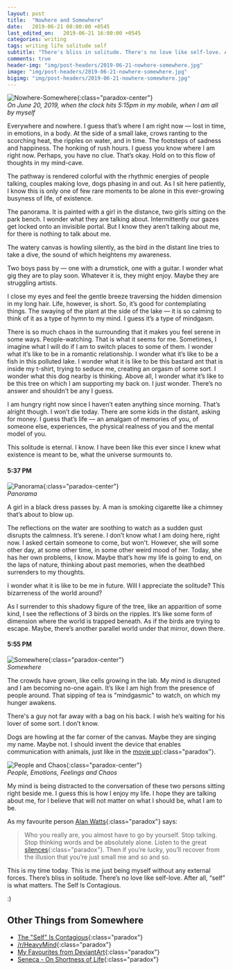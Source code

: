 ```yaml
---
layout: post
title:  "Nowhere and Somewhere"
date:   2019-06-21 08:00:00 +0545
last_edited_on:   2019-06-21 16:00:00 +0545
categories: writing
tags: writing life solitude self
subtitle: "There's bliss in solitude. There's no love like self-love. After all, 'self' is what matters. The Self Is Contagious."
comments: true
header-img: "img/post-headers/2019-06-21-nowhere-somewhere.jpg"
image: "img/post-headers/2019-06-21-nowhere-somewhere.jpg"
bigimg: "img/post-headers/2019-06-21-nowhere-somewhere.jpg"
---
```


![Nowhere-Somewhere](/img/post-headers/2019-06-21-nowhere-somewhere.jpg){:class="paradox-center"}  
*On June 20, 2019, when the clock hits 5:15pm in my mobile, when I am all by myself*


Everywhere and nowhere. I guess that’s where I am right now — lost in time, in emotions, in a body. At the side of a small lake, crows ranting to the scorching heat, the ripples on water, and in time. The footsteps of sadness and happiness. The honking of rush hours. I guess you know where I am right now. Perhaps, you have no clue. That’s okay. Hold on to this flow of thoughts in my mind-cave.

The pathway is rendered colorful with the rhythmic energies of people talking, couples making love, dogs phasing in and out. As I sit here patiently, I know this is only one of few rare moments to be alone in this ever-growing busyness of life, of existence.

The panorama. It is painted with a girl in the distance, two girls sitting on the park bench. I wonder what they are talking about. Intermittently our gazes get locked onto an invisible portal. But I know they aren’t talking about me, for there is nothing to talk about me.

The watery canvas is howling silently, as the bird in the distant line tries to take a dive, the sound of which heightens my awareness.

Two boys pass by — one with a drumstick, one with a guitar. I wonder what gig they are to play soon. Whatever it is, they might enjoy. Maybe they are struggling artists.

I close my eyes and feel the gentle breeze traversing the hidden dimension in my long hair. Life, however, is short. So, it’s good for contemplating things. The swaying of the plant at the side of the lake — it is so calming to think of it as a type of hymn to my mind. I guess it’s a type of mindgasm.

There is so much chaos in the surrounding that it makes you feel serene in some ways. People-watching. That is what it seems for me. Sometimes, I imagine what I will do if I am to switch places to some of them. I wonder what it’s like to be in a romantic relationship. I wonder what it’s like to be a fish in this polluted lake. I wonder what it is like to be this bastard ant that is inside my t-shirt, trying to seduce me, creating an orgasm of some sort. I wonder what this dog nearby is thinking. Above all, I wonder what it’s like to be this tree on which I am supporting my back on. I just wonder. There’s no answer and shouldn’t be any I guess.

I am hungry right now since I haven’t eaten anything since morning. That’s alright though. I won’t die today. There are some kids in the distant, asking for money. I guess that’s life — an amalgam of memories of you, of someone else, experiences, the physical realness of you and the mental model of you.

This solitude is eternal. I know. I have been like this ever since I knew what existence is meant to be, what the universe surmounts to.

#### 5:37 PM

![Panorama](/img/post-images/2019-06-21-nowhere-somewhere/1.jpg){:class="paradox-center"}  
*Panorama*


A girl in a black dress passes by. A man is smoking cigarette like a chimney that’s about to blow up.

The reflections on the water are soothing to watch as a sudden gust disrupts the calmness. It’s serene. I don’t know what I am doing here, right now. I asked certain someone to come, but won't. However, she will some other day, at some other time, in some other weird mood of her. 
Today, she has her own problems, I know. Maybe that’s how my life is going to end, on the laps of nature, thinking about past memories, when the deathbed surrenders to my thoughts.

I wonder what it is like to be me in future. Will I appreciate the solitude? This bizarreness of the world around?

As I surrender to this shadowy figure of the tree, like an apparition of some kind, I see the reflections of 3 birds on the ripples. It’s like some form of dimension where the world is trapped beneath. As if the birds are trying to escape. Maybe, there’s another parallel world under that mirror, down there.

#### 5:55 PM
![Somewhere](/img/post-images/2019-06-21-nowhere-somewhere/2.jpg){:class="paradox-center"}  
*Somewhere*


The crowds have grown, like cells growing in the lab. My mind is disrupted and I am becoming no-one again. It’s like I am high from the presence of people around. That sipping of tea is "mindgasmic" to watch, on which my hunger awakens.

There's a guy not far away with a bag on his back. I wish he’s waiting for his lover of some sort. I don’t know.

Dogs are howling at the far corner of the canvas. Maybe they are singing my name. Maybe not. I should invent the device that enables communication with animals, just like in the [movie up](https://en.wikipedia.org/wiki/Up_(2009_film)){:class="paradox"}.


![People and Chaos](/img/post-images/2019-06-21-nowhere-somewhere/3.jpg){:class="paradox-center"}  
*People, Emotions, Feelings and Chaos*


My mind is being distracted to the conversation of these two persons sitting right beside me. I guess this is how I enjoy my life. I hope they are talking about me, for I believe that will not matter on what I should be, what I am to be.

As my favourite person [Alan Watts](https://medium.com/@OshanJarow/alan-watts-on-the-hubris-of-formal-spiritual-practice-753e99dc05ef){:class="paradox"} says:  

> Who you really are, you almost have to go by yourself. Stop talking. Stop thinking words and be absolutely alone. Listen to the great [silences]({{site.baseurl}}/writing/echoes-and-silences.html){:class="paradox"}. Then if you’re lucky, you’ll recover from the illusion that you’re just small me and so and so.

This is my time today. This is me just being myself without any external forces. There’s bliss in solitude. There’s no love like self-love. After all, “self” is what matters. The Self Is Contagious.

:)



## Other Things from Somewhere
- [The "Self" Is Contagious](https://www.youtube.com/watch?v=KzbxVnZmfZw){:class="paradox"}
- [/r/HeavyMind](https://www.reddit.com/r/Heavymind/){:class="paradox"}
- [My Favourites from DeviantArt](https://www.deviantart.com/nishparadox/favourites/){:class="paradox"}
- [Seneca - On Shortness of Life](https://tim.blog/2009/04/24/on-the-shortness-of-life-an-introduction-to-seneca/){:class="paradox"}

